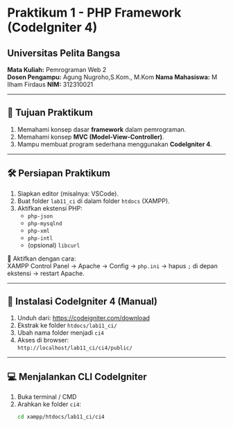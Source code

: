 
# Praktikum 1 - PHP Framework (CodeIgniter 4)

## Universitas Pelita Bangsa  
**Mata Kuliah:** Pemrograman Web 2  
**Dosen Pengampu:** Agung Nugroho,S.Kom., M.Kom
**Nama Mahasiswa:** M Ilham Firdaus
**NIM:** 312310021

---

## 🎯 Tujuan Praktikum
1. Memahami konsep dasar **framework** dalam pemrograman.
2. Memahami konsep **MVC (Model-View-Controller)**.
3. Mampu membuat program sederhana menggunakan **CodeIgniter 4**.

---

## 🛠 Persiapan Praktikum

1. Siapkan editor (misalnya: VSCode).
2. Buat folder `lab11_ci` di dalam folder `htdocs` (XAMPP).
3. Aktifkan ekstensi PHP:
   - `php-json`
   - `php-mysqlnd`
   - `php-xml`
   - `php-intl`
   - (opsional) `libcurl`

📌 Aktifkan dengan cara:  
XAMPP Control Panel → Apache → Config → `php.ini` → hapus `;` di depan ekstensi → restart Apache.

---

## 🚀 Instalasi CodeIgniter 4 (Manual)

1. Unduh dari: https://codeigniter.com/download
2. Ekstrak ke folder `htdocs/lab11_ci/`
3. Ubah nama folder menjadi `ci4`
4. Akses di browser:  
   `http://localhost/lab11_ci/ci4/public/`

---

## 💻 Menjalankan CLI CodeIgniter

1. Buka terminal / CMD
2. Arahkan ke folder `ci4`:
   ```bash
   cd xampp/htdocs/lab11_ci/ci4

